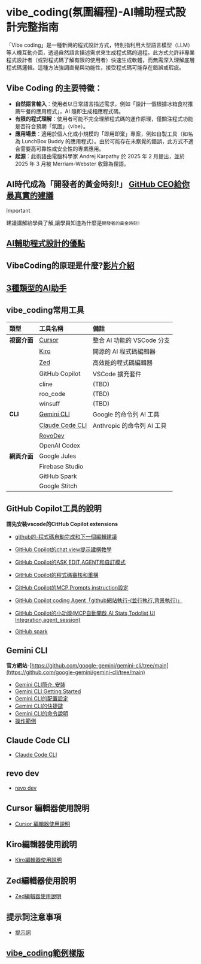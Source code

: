 # vibe_coding(氛圍編程)-AI輔助程式設計完整指南
「Vibe coding」是一種新興的程式設計方式，特別指利用大型語言模型（LLM）等人機互動介面，透過自然語言描述需求來生成程式碼的過程。此方式允許非專業程式設計者（或對程式碼了解有限的使用者）快速生成軟體，而無需深入理解底層程式碼邏輯。這種方法強調直覺與功能性，接受程式碼可能存在錯誤或瑕疵。

## Vibe Coding 的主要特徵：
- **自然語言輸入**：使用者以日常語言描述需求，例如「設計一個根據冰箱食材推薦午餐的應用程式」，AI 隨即生成相應程式碼。
- **有限的程式理解**：使用者可能不完全理解程式碼的運作原理，僅關注程式功能是否符合預期「氛圍」（vibe）。
- **應用場景**：適用於個人化或小規模的「即用即棄」專案，例如自製工具（如名為 LunchBox Buddy 的應用程式）。由於可能存在未察覺的錯誤，此方式不適合需要高可靠性或安全性的專業應用。
- **起源**：此術語由電腦科學家 Andrej Karpathy 於 2025 年 2 月提出，並於 2025 年 3 月被 Merriam-Webster 收錄為俚語。

## AI時代成為「開發者的黃金時刻!」 [GitHub CEO給你最真實的建議](./vibe_coding時代_github_ceo_建議)

> [!IMPORTANT]
> 建議講解給學員了解,讓學員知道為什麼是`開發者的黃金時刻!`

## [AI輔助程式設計的優點](./AI輔助程式設計的優點)


## VibeCoding的原理是什麼?[影片介紹](https://youtu.be/ZXzYZ2fk-vk?si=pqpf7jbQPACJmrN6)

## [3種類型的AI助手](./3種類型的AI助手)

## vibe_coding常用工具

| 類型 | 工具名稱 | 備註 |
| :--- | :--- | :--- |
| **視窗介面** | [Cursor](./cursor/README.md) | 整合 AI 功能的 VSCode 分支 |
| | [Kiro](./kiro/README.md) | 開源的 AI 程式碼編輯器 |
| | [Zed](./zed/README.md) | 高效能的程式碼編輯器 |
| | GitHub Copilot | VSCode 擴充套件 |
| | cline | (TBD) |
| | roo_code | (TBD) |
| | winsuff | (TBD) |
| **CLI** | [Gemini CLI](./gemini_cli/gemini_簡介_安裝.md) | Google 的命令列 AI 工具 |
| | [Claude Code CLI](./claude_code_cli/README.md) | Anthropic 的命令列 AI 工具 |
| | [RovoDev](./revo_dev/README.md) | |
| | OpenAI Codex | |
| **網頁介面** | Google Jules | |
| | Firebase Studio | |
| | GitHub Spark | |
| | Google Stitch | |

## GitHub Copilot工具的說明

**請先安裝vscode的CitHub Copilot extensions**

- [github的-程式碼自動完成和下一個編輯建議](./github_copilot/程式碼自動完成和下一個編輯建議/README.md)

- [GitHub Copilot的chat view提示建構教學](./github_copilot/github_copilot_提示建構)

- [GitHub Copilot的ASK,EDIT,AGENT和自訂模式](./github_copilot/ask_edit_agent_自訂模式)

- [GitHub Copilot的程式碼審核和重構](./github_copilot/GitHub_Code_Review)

- [GitHub Copilot的MCP,Prompts,instruction設定](./github_copilot/mcp_prompts_instruction)

- [GitHub Copilot coding Agent「github網站執行-(並行執行,背景執行)」](./github_copilot/GitHub_Copilot_coding_Agent)

- [GitHub Copilot的小功能(MCP自動開啟,AI Stats,Todolist,UI Integration,agent_session)](./github_copilot/github_實用小工具)

- [GitHub spark](https://docs.github.com/en/copilot/tutorials/easy-apps-with-spark)

## Gemini CLI
**官方網站**-[https://github.com/google-gemini/gemini-cli/tree/main](https://github.com/google-gemini/gemini-cli/tree/main)

- [Gemini CLI簡介_安裝](./gemini_cli/gemini_簡介_安裝.md)
- [Gemini CLI Getting Started](./gemini_cli/gemini_getting_started.md)
- [Gemini CLI的配置設定](./gemini_cli/gemini_配置設定.md)
- [Gemini CLI的快捷鍵](./gemini_cli/gemini_快捷鍵.md)
- [Gemini CLI的命令說明](./gemini_cli/gemini_命令說明.md)
- [操作範例](./gemini_cli/操作範例/README.md)

## Claude Code CLI

- [Claude Code CLI](./claude_code_cli/README.md)

## revo dev

- [revo dev](./revo_dev/README.md)

## Cursor 編輯器使用說明

- [Cursor 編輯器使用說明](./cursor/README.md)

## Kiro編輯器使用說明

- [Kiro編輯器使用說明](./kiro/README.md)

## Zed編輯器使用說明

- [Zed編輯器使用說明](./zed/README.md)

## 提示詞注意事項

- [提示詞](./prompt/README.md)

## [vibe_coding範例樣版](./vibe_coding範例樣版)